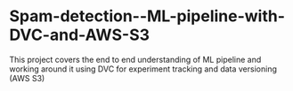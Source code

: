 # Spam-detection--ML-pipeline-with-DVC-and-AWS-S3
This project covers the end to end understanding of ML pipeline and working around it using DVC for experiment tracking and  data versioning (AWS S3)
